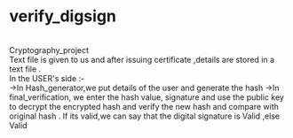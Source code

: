 # verify_digsign
<br>
Cryptography_project
<br>
Text file is given to us and after issuing certificate ,details are stored in a text file . 
<br>
In the USER's side :-
<br>
->In Hash_generator,we put details of the user and generate the hash
->In final_verification, we enter the hash value, signature and use the public key to decrypt the encrypted hash and verify the new hash and compare with original hash . If its valid,we can say that the digital signature is Valid ,else Valid
